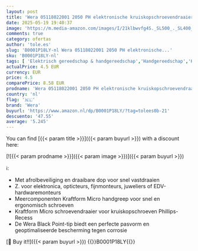 ```yaml
---
layout: post
title: 'Wera 05118022001 2050 PH elektronische kruiskopschroevendraaier  PH 0 x 60 mm  Ø 3.0'
date: 2025-05-19 19:40:37
image: 'https://m.media-amazon.com/images/I/21klbwvfg4S._SL500_._SL400_.jpg'
comments: true
category: ofertas
author: 'tole.es'
slug: 'B0001P18LY-nl Wera 05118022001 2050 PH elektronische...'
sku: 'B0001P18LY-nl'
tags: [ 'Elektrisch gereedschap & handgereedschap','Handgereedschap','Handschroevendraaiers','Klussen & gereedschap','Schroevendraaiers & moersleutels','wera','🇳🇱', ]
actualPrice: 4.5 EUR
currency: EUR
price: 4.5
comparePrice: 8.58 EUR
prodname: 'Wera 05118022001 2050 PH elektronische kruiskopschroevendraaier  PH 0 x 60 mm  Ø 3.0'
country: 'nl'
flag: '🇳🇱'
brand: 'Wera'
buyurl: 'https://www.amazon.nl/dp/B0001P18LY/?tag=tolees0b-21'
descuento: '47.55'
average: '5.245'
---
```


You can find [{{< param title >}}]({{< param buyurl >}}) with a discount here:

[![{{< param prodname >}}]({{< param image >}})]({{< param buyurl >}})

ℹ️:

- Met afrolbeveiliging en draaibare dop voor snel vastdraaien
- Z. voor elektronica, opticteurs, fijnmonteurs, juweliers of EDV-hardwaremonteurs
- Meercomponenten Kraftform Micro handgreep voor snel en ergonomisch schroeven
- Kraftform Micro schroevendraaier voor kruiskopschroeven Phillips-Recess
- De Wera Black Point-tip biedt een perfecte pasvorm en geoptimaliseerde bescherming tegen corrosie

[🛒 Buy it!!]({{< param buyurl >}})
{{<world>}}B0001P18LY{{</world>}}
